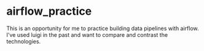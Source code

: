 # airflow_practice
This is an opportunity for me to practice building data pipelines with airflow. I've used luigi in the past and want to compare and contrast the technologies.
